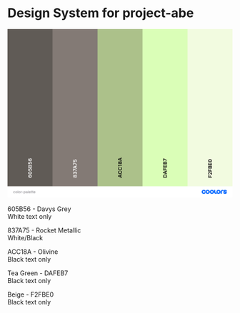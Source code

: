 # Design System for project-abe

![full five color palette for site](./colors/full-color-palette.png)

605B56 - Davys Grey  
White text only

837A75 - Rocket Metallic  
White/Black

ACC18A - Olivine  
Black text only

Tea Green - DAFEB7  
Black text only

Beige - F2FBE0  
Black text only